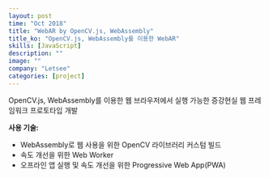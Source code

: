 ```yaml
---
layout: post
time: "Oct 2018"
title: "WebAR by OpenCV.js, WebAssembly"
title_ko: "OpenCV.js, WebAssembly를 이용한 WebAR"
skills: [JavaScript]
description: ""
image: ""
company: "Letsee"
categories: [project]
---
```


OpenCV.js, WebAssembly를 이용한 웹 브라우저에서 실행 가능한 증강현실 웹 프레임워크 프로토타입 개발

**사용 기술:**
- WebAssembly로 웹 사용을 위한 OpenCV 라이브러리 커스텀 빌드
- 속도 개선을 위한 Web Worker
- 오프라인 앱 실행 및 속도 개선을 위한 Progressive Web App(PWA)
